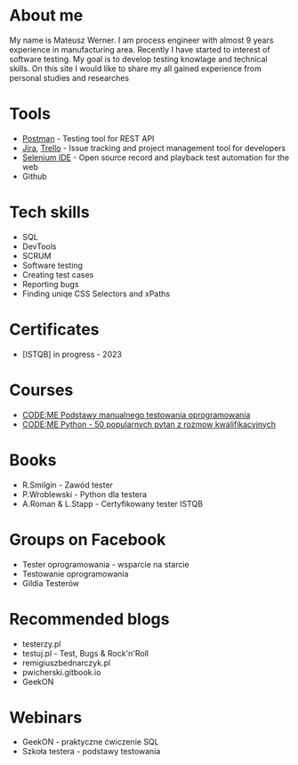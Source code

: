 # About me
My name is Mateusz Werner. I am process engineer with almost 9 years experience in manufacturing area. Recently I have started to interest of software testing. 
My goal is to develop testing knowlage and technical skills. On this site I would like to share my all gained experience from personal studies and researches
# Tools

  - [Postman](https://www.postman.com/) - Testing tool for REST API
  - [Jira](https://www.atlassian.com/software/jira0), [Trello](https://trello.com/) - Issue tracking and project management tool for developers
  - [Selenium IDE](https://chrome.google.com/webstore/detail/selenium-ide/mooikfkahbdckldjjndioackbalphokd) - Open source record and playback test automation for the web
  - Github

# Tech skills
  - SQL
  - DevTools
  - SCRUM
  - Software testing
  - Creating test cases
  - Reporting bugs
  - Finding uniqe CSS Selectors and xPaths
  
# Certificates
  - [ISTQB] in progress - 2023
  
# Courses
  - [CODE:ME Podstawy manualnego testowania oprogramowania](https://www.udemy.com/course/kurs-testowania-oprogramowania/)
  - [CODE:ME Python - 50 popularnych pytan z rozmow kwalifikacyjnych](https://www.udemy.com/course/python-50-popularnych-pytan-z-rozmow-kwalifikacyjnych/)
  
# Books
  - R.Smilgin - Zawód tester
  - P.Wroblewski - Python dla testera
  - A.Roman & L.Stapp - Certyfikowany tester ISTQB
  
# Groups on Facebook
  - Tester oprogramowania - wsparcie na starcie
  - Testowanie oprogramowania
  - Gildia Testerów
  
# Recommended blogs
  - testerzy.pl
  - testuj.pl - Test, Bugs & Rock'n'Roll
  - remigiuszbednarczyk.pl
  - pwicherski.gitbook.io
  - GeekON
  
# Webinars
  - GeekON - praktyczne ćwiczenie SQL
  - Szkoła testera - podstawy testowania
  

